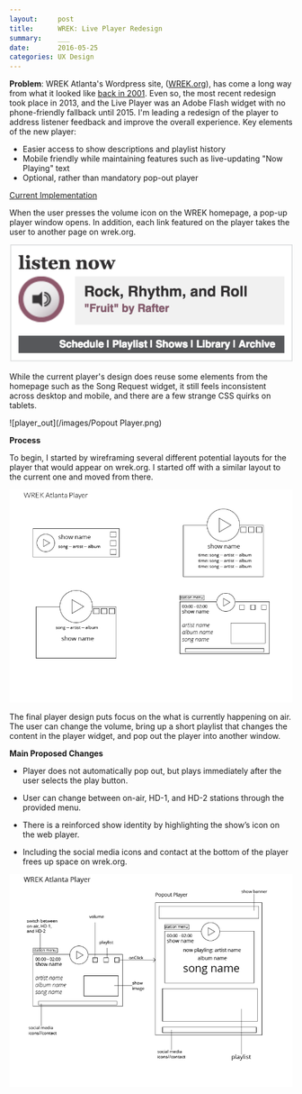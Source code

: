```yaml
---
layout:     post
title:      WREK: Live Player Redesign
summary:    ___
date:       2016-05-25
categories: UX Design
---
```


<b>Problem</b>: WREK Atlanta's Wordpress site, ([WREK.org](https://wrek.org)), has come a long way from what it looked like [back in 2001](http://web.archive.org/web/20011127061215/http://www.wrek.org/). Even so, the most recent redesign took place in 2013, and the Live Player was an Adobe Flash widget with no phone-friendly fallback until 2015. I'm leading a redesign of the player to address listener feedback and improve the overall experience. Key elements of the new player: 

- Easier access to show descriptions and playlist history
- Mobile friendly while maintaining features such as live-updating "Now Playing" text
- Optional, rather than mandatory pop-out player

<u>Current Implementation</u>

When the user presses the volume icon on the WREK homepage, a pop-up player window opens. In addition, each link featured on the player takes the user to another page on wrek.org. 

![player](/images/player_old.png)

While the current player's design does reuse some elements from the homepage such as the Song Request widget, it still feels inconsistent across desktop and mobile, and there are a few strange CSS quirks on tablets. 

![player_out](/images/Popout Player.png)

<b>Process</b>

To begin, I started by wireframing several different potential layouts for the player that would appear on wrek.org. I started off with a similar layout to the current one and moved from there.

![player_out](/images/player.png)

The final player design puts focus on the what is currently happening on air. The user can change the volume, bring up a short playlist that changes the content in the player widget, and pop out the player into another window. 

<b>Main Proposed Changes</b>

- Player does not automatically pop out, but plays immediately after the user selects the play button.

- User can change between on-air, HD-1, and HD-2 stations through the provided menu. 

- There is a reinforced show identity by highlighting the show’s icon on the web player.

- Including the social media icons and contact at the bottom of the player frees up space on wrek.org.

![player_out](/images/player-final.png)

